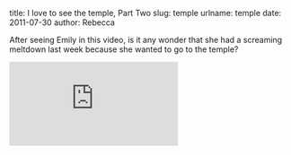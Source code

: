 title: I love to see the temple, Part Two
slug: temple
urlname: temple
date: 2011-07-30
author: Rebecca

After seeing Emily in this video, is it any wonder that she had a screaming
meltdown last week because she wanted to go to the temple?

<div class="c7ec6da9 position-relative">
	<iframe src="https://player.vimeo.com/video/26523231?byline=0&portrait=0" class="bf9b6481 position-absolute" frameborder="0" webkitallowfullscreen mozallowfullscreen allowfullscreen></iframe>
</div>

<script src="https://player.vimeo.com/api/player.js"></script>

